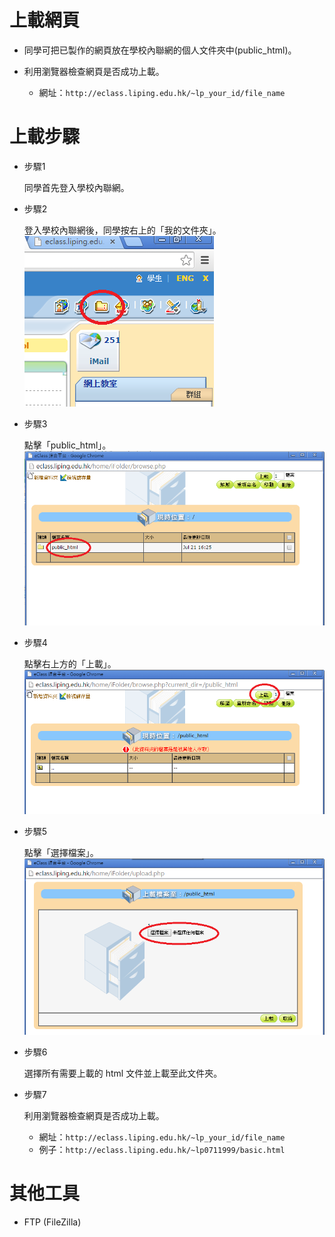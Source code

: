 # 上載網頁

- 同學可把已製作的網頁放在學校內聯網的個人文件夾中(public_html)。

- 利用瀏覽器檢查網頁是否成功上載。
    - 網址：`http://eclass.liping.edu.hk/~lp_your_id/file_name`

# 上載步驟
- 步驟1
 
    同學首先登入學校內聯網。

- 步驟2
 
    登入學校內聯網後，同學按右上的「我的文件夾」。
![](./image/upload03.png)

- 步驟3
 
    點擊「public_html」。
![](./image/upload04.png)


- 步驟4
 
    點擊右上方的「上載」。
![](./image/upload05.png)

- 步驟5
 
    點擊「選擇檔案」。
![](./image/upload06.png)

- 步驟6
 
    選擇所有需要上載的 html 文件並上載至此文件夾。


- 步驟7
 
    利用瀏覽器檢查網頁是否成功上載。
    - 網址：`http://eclass.liping.edu.hk/~lp_your_id/file_name`
    - 例子：`http://eclass.liping.edu.hk/~lp0711999/basic.html`


# 其他工具
- FTP (FileZilla)


